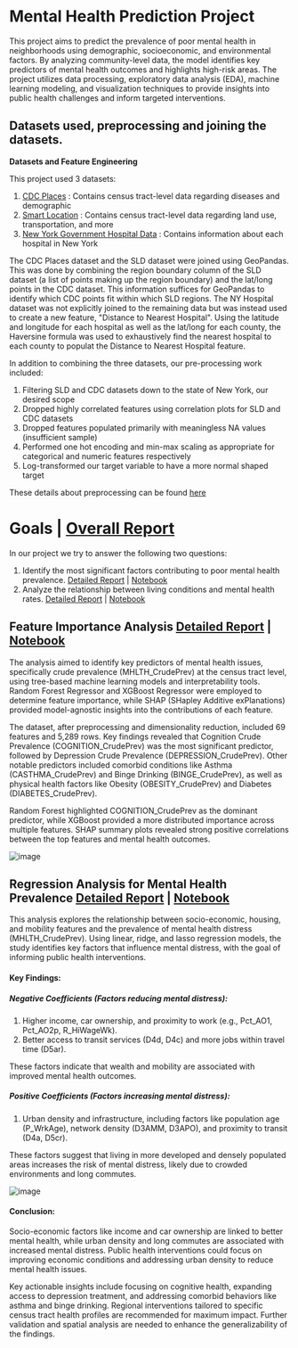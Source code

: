 # Mental Health Prediction Project

This project aims to predict the prevalence of poor mental health in neighborhoods using demographic, socioeconomic, and environmental factors. By analyzing community-level data, the model identifies key predictors of mental health outcomes and highlights high-risk areas. The project utilizes data processing, exploratory data analysis (EDA), machine learning modeling, and visualization techniques to provide insights into public health challenges and inform targeted interventions.

## Datasets used, preprocessing and joining the datasets.
**Datasets and Feature Engineering**

This project used 3 datasets:

1. [CDC Places](https://www.cdc.gov/places/about/index.html) : Contains census tract-level data regarding diseases and demographic 
2. [Smart Location](https://www.epa.gov/smartgrowth/smart-location-mapping#SLD) : Contains census tract-level data regarding land use, transportation, and more
3. [New York Government Hospital Data](https://www.epa.gov/smartgrowth/smart-location-mapping#SLD) : Contains information about each hospital in New York

The CDC Places dataset and the SLD dataset were joined using GeoPandas. This was done by combining the region boundary column of the SLD dataset (a list of points making up the region boundary) and the lat/long points in the CDC dataset. This information suffices for GeoPandas to identify which CDC points fit within which SLD regions. The NY Hospital dataset was not explicitly joined to the remaining data but was instead used to create a new feature, "Distance to Nearest Hospital". Using the latitude and longitude for each hospital as well as the lat/long for each county, the Haversine formula was used to exhaustively find the nearest hospital to each county to populat the Distance to Nearest Hospital feature. 

In addition to combining the three datasets, our pre-processing work included:
1. Filtering SLD and CDC datasets down to the state of New York, our desired scope
2. Dropped highly correlated features using correlation plots for SLD and CDC datasets
3. Dropped features populated primarily with meaningless NA values (insufficient sample)
4. Performed one hot encoding and min-max scaling as appropriate for categorical and numeric features respectively
5. Log-transformed our target variable to have a more normal shaped target

These details about preprocessing can be found [here](https://github.com/SodiumMan91/mental-health-prediction/blob/main/Preprocessing_Details.pdf)

# Goals | [Overall Report](https://github.com/SodiumMan91/mental-health-prediction/blob/main/Report.md)
In our project we try to answer the following two questions:
1. Identify the most significant factors contributing to poor mental health prevalence. [Detailed Report](https://github.com/SodiumMan91/mental-health-prediction/blob/main/Feature_Importance.md) | [Notebook](https://github.com/SodiumMan91/mental-health-prediction/blob/main/notebooks/random_forest_xg_boost.ipynb)
2. Analyze the relationship between living conditions and mental health rates. [Detailed Report](https://github.com/SodiumMan91/mental-health-prediction/blob/main/Regression_Analysis.md) | [Notebook](https://github.com/SodiumMan91/mental-health-prediction/blob/main/notebooks/reg_SLD_data_on_mental_health.ipynb)

## Feature Importance Analysis [Detailed Report](Feature_Importance.md) | [Notebook](notebooks/random_forest_xg_boost.ipynb)

The analysis aimed to identify key predictors of mental health issues, specifically crude prevalence (MHLTH_CrudePrev) at the census tract level, using tree-based machine learning models and interpretability tools. Random Forest Regressor and XGBoost Regressor were employed to determine feature importance, while SHAP (SHapley Additive exPlanations) provided model-agnostic insights into the contributions of each feature.

The dataset, after preprocessing and dimensionality reduction, included 69 features and 5,289 rows. Key findings revealed that Cognition Crude Prevalence (COGNITION_CrudePrev) was the most significant predictor, followed by Depression Crude Prevalence (DEPRESSION_CrudePrev). Other notable predictors included comorbid conditions like Asthma (CASTHMA_CrudePrev) and Binge Drinking (BINGE_CrudePrev), as well as physical health factors like Obesity (OBESITY_CrudePrev) and Diabetes (DIABETES_CrudePrev).

Random Forest highlighted COGNITION_CrudePrev as the dominant predictor, while XGBoost provided a more distributed importance across multiple features. SHAP summary plots revealed strong positive correlations between the top features and mental health outcomes.

![image](https://github.com/user-attachments/assets/8b8502d3-8816-417b-9cc1-35dcdac130b5)


## Regression Analysis for Mental Health Prevalence [Detailed Report](Regression_Analysis.md) | [Notebook](notebooks/reg.ipynb)
This analysis explores the relationship between socio-economic, housing, and mobility features and the prevalence of mental health distress (MHLTH_CrudePrev). Using linear, ridge, and lasso regression models, the study identifies key factors that influence mental distress, with the goal of informing public health interventions.

#### Key Findings:
##### Negative Coefficients (Factors reducing mental distress):

1. Higher income, car ownership, and proximity to work (e.g., Pct_AO1, Pct_AO2p, R_HiWageWk).
2. Better access to transit services (D4d, D4c) and more jobs within travel time (D5ar).

These factors indicate that wealth and mobility are associated with improved mental health outcomes.

##### Positive Coefficients (Factors increasing mental distress):

1. Urban density and infrastructure, including factors like population age (P_WrkAge), network density (D3AMM, D3APO), and proximity to transit (D4a, D5cr).

These factors suggest that living in more developed and densely populated areas increases the risk of mental distress, likely due to crowded environments and long commutes.

![image](https://github.com/user-attachments/assets/a6242e1d-177b-4ff3-83de-2c4240e8c68f)

#### Conclusion:
Socio-economic factors like income and car ownership are linked to better mental health, while urban density and long commutes are associated with increased mental distress. Public health interventions could focus on improving economic conditions and addressing urban density to reduce mental health issues.

Key actionable insights include focusing on cognitive health, expanding access to depression treatment, and addressing comorbid behaviors like asthma and binge drinking. Regional interventions tailored to specific census tract health profiles are recommended for maximum impact. Further validation and spatial analysis are needed to enhance the generalizability of the findings.

